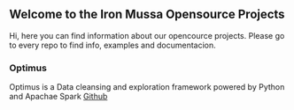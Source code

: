 ## Welcome to the Iron Mussa Opensource Projects

Hi, here you can find information about our opencource projects. Please go to every repo to find info, examples and documentacion.

### Optimus

Optimus is a Data cleansing and exploration framework powered by Python and Apachae Spark [Github](https://github.com/ironmussa/optimus)
